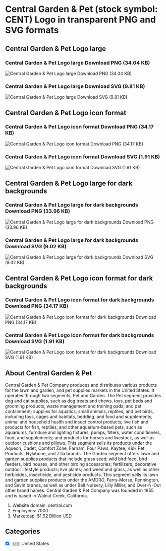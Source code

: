 # Central Garden & Pet (stock symbol: CENT) Logo in transparent PNG and SVG formats

## Central Garden & Pet Logo large

### Central Garden & Pet Logo large Download PNG (34.04 KB)

![Central Garden & Pet Logo large Download PNG (34.04 KB)](/img/orig/CENT_BIG-41c83935.png)

### Central Garden & Pet Logo large Download SVG (9.81 KB)

![Central Garden & Pet Logo large Download SVG (9.81 KB)](/img/orig/CENT_BIG-ded7eedb.svg)

## Central Garden & Pet Logo icon format

### Central Garden & Pet Logo icon format Download PNG (34.17 KB)

![Central Garden & Pet Logo icon format Download PNG (34.17 KB)](/img/orig/CENT-8b938391.png)

### Central Garden & Pet Logo icon format Download SVG (1.91 KB)

![Central Garden & Pet Logo icon format Download SVG (1.91 KB)](/img/orig/CENT-17fa730b.svg)

## Central Garden & Pet Logo large for dark backgrounds

### Central Garden & Pet Logo large for dark backgrounds Download PNG (33.96 KB)

![Central Garden & Pet Logo large for dark backgrounds Download PNG (33.96 KB)](/img/orig/CENT_BIG.D-031f2509.png)

### Central Garden & Pet Logo large for dark backgrounds Download SVG (9.02 KB)

![Central Garden & Pet Logo large for dark backgrounds Download SVG (9.02 KB)](/img/orig/CENT_BIG.D-90790fa6.svg)

## Central Garden & Pet Logo icon format for dark backgrounds

### Central Garden & Pet Logo icon format for dark backgrounds Download PNG (34.17 KB)

![Central Garden & Pet Logo icon format for dark backgrounds Download PNG (34.17 KB)](/img/orig/CENT.D-0f7ada61.png)

### Central Garden & Pet Logo icon format for dark backgrounds Download SVG (1.91 KB)

![Central Garden & Pet Logo icon format for dark backgrounds Download SVG (1.91 KB)](/img/orig/CENT.D-e5b9c3e4.svg)

## About Central Garden & Pet

Central Garden & Pet Company produces and distributes various products for the lawn and garden, and pet supplies markets in the United States. It operates through two segments, Pet and Garden. The Pet segment provides dog and cat supplies, such as dog treats and chews, toys, pet beds and grooming products, waste management and training pads, and pet containment; supplies for aquatics, small animals, reptiles, and pet birds, including toys, cages and habitats, bedding, and food and supplements; animal and household health and insect control products; live fish and products for fish, reptiles, and other aquarium-based pets, such as aquariums, furniture and lighting fixtures, pumps, filters, water conditioners, food, and supplements; and products for horses and livestock, as well as outdoor cushions and pillows. This segment sells its products under the Aqueon, Cadet, Comfort Zone, Farnam, Four Paws, Kaytee, K&H Pet Products, Nylabone, and Zilla brands. The Garden segment offers lawn and garden supplies products that include grass seed; wild bird feed, bird feeders, bird houses, and other birding accessories; fertilizers; decorative outdoor lifestyle products; live plants; and weed and grass, as well as other herbicides, insecticide, and pesticide products. This segment sells its lawn and garden supplies products under the AMDRO, Ferry-Morse, Pennington, and Sevin brands, as well as under Bell Nursery, Lilly Miller, and Over-N-Out other brand names. Central Garden & Pet Company was founded in 1955 and is based in Walnut Creek, California.

1. Website domain: central.com
2. Employees: 7000
3. Marketcap: $1.92 Billion USD


## Categories
- [x] 🇺🇸 United States

